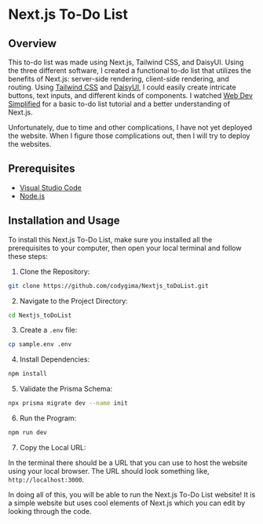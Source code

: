 # Next.js To-Do List

## Overview
This to-do list was made using Next.js, Tailwind CSS, and DaisyUI. Using the three different software, I created a functional to-do list that utilizes the benefits of Next.js: server-side rendering, client-side rendering, and routing. Using [Tailwind CSS](https://tailwindcss.com/) and [DaisyUI](https://daisyui.com/docs/use/), I could easily create intricate buttons, text inputs, and different kinds of components. I watched [Web Dev Simplified](https://www.youtube.com/watch?v=NgayZAuTgwM&t=440s) for a basic to-do list tutorial and a better understanding of Next.js. 

Unfortunately, due to time and other complications, I have not yet deployed the website. When I figure those complications out, then I will try to deploy the websites.

## Prerequisites
+ [Visual Studio Code](https://code.visualstudio.com/)
+ [Node.js](https://nodejs.org/en)

## Installation and Usage
To install this Next.js To-Do List, make sure you installed all the prerequisites to your computer, then open your local terminal and follow these steps:

1. Clone the Repository:
```bash
git clone https://github.com/codygima/Nextjs_toDoList.git
```
2. Navigate to the Project Directory:
```bash
cd Nextjs_toDoList
```
3. Create a `.env` file:
```bash
cp sample.env .env
```

4. Install Dependencies:
```bash
npm install
```

5. Validate the Prisma Schema:
```bash
npx prisma migrate dev --name init
```

6. Run the Program:
```bash
npm run dev
```

7. Copy the Local URL:

In the terminal there should be a URL that you can use to host the website using your local browser. The URL should look something like, `http://localhost:3000`.

In doing all of this, you will be able to run the Next.js To-Do List website! It is a simple website but uses cool elements of Next.js which you can edit by looking through the code.
